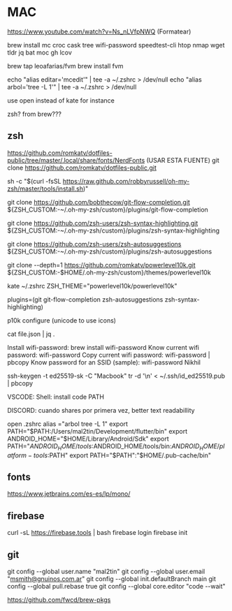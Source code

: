 # MAC

<https://www.youtube.com/watch?v=Ns_nLVfpNWQ> (Formatear)

brew install mc croc cask tree wifi-password speedtest-cli htop nmap wget tldr jq bat moc gh lcov

brew tap leoafarias/fvm
brew install fvm

echo "alias editar='mcedit'" | tee -a ~/.zshrc > /dev/null
echo "alias arbol='tree -L 1'" | tee -a ~/.zshrc > /dev/null

use open instead of kate for instance

zsh? from brew???

## zsh

<https://github.com/romkatv/dotfiles-public/tree/master/.local/share/fonts/NerdFonts> (USAR ESTA FUENTE)
git clone <https://github.com/romkatv/dotfiles-public.git>

sh -c "$(curl -fsSL <https://raw.github.com/robbyrussell/oh-my-zsh/master/tools/install.sh>)"

git clone <https://github.com/bobthecow/git-flow-completion.git> ${ZSH_CUSTOM:-~/.oh-my-zsh/custom}/plugins/git-flow-completion

git clone <https://github.com/zsh-users/zsh-syntax-highlighting.git> ${ZSH_CUSTOM:-~/.oh-my-zsh/custom}/plugins/zsh-syntax-highlighting

git clone <https://github.com/zsh-users/zsh-autosuggestions> ${ZSH_CUSTOM:-~/.oh-my-zsh/custom}/plugins/zsh-autosuggestions

git clone --depth=1 <https://github.com/romkatv/powerlevel10k.git> ${ZSH_CUSTOM:-$HOME/.oh-my-zsh/custom}/themes/powerlevel10k

kate ~/.zshrc
ZSH_THEME="powerlevel10k/powerlevel10k"

plugins=(git git-flow-completion zsh-autosuggestions zsh-syntax-highlighting)

p10k configure (unicode to use icons)

cat file.json | jq .

Install wifi-password: brew install wifi-password
Know current wifi password: wifi-password
Copy current wifi password: wifi-password | pbcopy
Know password for an SSID (sample): wifi-password Nikhil

ssh-keygen -t ed25519-sk -C "Macbook"
tr -d '\n' < ~/.ssh/id_ed25519.pub | pbcopy

VSCODE:
Shell: install code PATH

DISCORD: cuando shares por primera vez,  better text readabillity

open .zshrc
alias ="arbol tree -L 1"
export PATH="$PATH:/Users/mal2tin/Development/flutter/bin"
export ANDROID_HOME="$HOME/Library/Android/Sdk"
export PATH="$ANDROID_HOME/tools:$ANDROID_HOME/tools/bin:$ANDROID_HOME/platform-tools:$PATH"
export PATH="$PATH":"$HOME/.pub-cache/bin"

## fonts

<https://www.jetbrains.com/es-es/lp/mono/>

## firebase

curl -sL <https://firebase.tools> | bash
firebase login
firebase init

## git

git config --global user.name "mal2tin"
git config --global user.email "msmith@gnuinos.com.ar"
git config --global init.defaultBranch main
git config --global pull.rebase true
git config --global core.editor "code --wait"

<https://github.com/fwcd/brew-pkgs>
